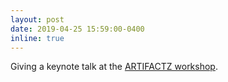 ```yaml
---
layout: post
date: 2019-04-25 15:59:00-0400
inline: true
---
```


Giving a keynote talk at the <a href="https://sites.google.com/view/artifacz/">ARTIFACTZ workshop</a>.